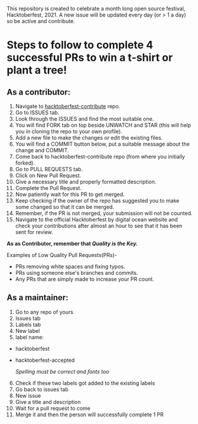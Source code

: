 This repository is created to celebrate a month long open source festival, Hacktoberfest, 2021.
A new issue will be updated every day (or > 1 a day) so be active and contribute.


# Steps to follow to complete 4 successful PRs to win a t-shirt or plant a tree!

## As a contributor:

1) Navigate to [hacktoberfest-contribute](https://github.com/printf-twinkle/hacktoberfest-contribute) repo.
2) Go to ISSUES tab.
3) Look through the ISSUES and find the most suitable one.
4) You will find FORK tab on top beside UNWATCH and STAR (this will help you in cloning the repo to your own profile).
5) Add a new file to make the changes or edit the existing files.
6) You will find a COMMIT button below, put a suitable message about the change and COMMIT.
7) Come back to hacktoberfest-contribute repo (from where you initially forked).
8) Go to PULL REQUESTS tab.
9) Click on New Pull Request.
10) Give a necessary title and properly formatted description.
11) Complete the Pull Request.
12) Now patiently wait for this PR to get merged.
13) Keep checking if the owner of the repo has suggested you to make some changed so that it can be merged.
14) Remember, if the PR is not merged, your submission will not be counted.
15) Navigate to the official Hacktoberfest by digital ocean website and check your contributions after almost an hour to see that it has been sent for review.


**As as Contributor, remember that *Quality is the Key.*** 

  Examples of Low Quality Pull Requests(PRs)-
   * PRs removing white spaces and fixing typos.
   * PRs using someone else's branches and commits.
   * Any PRs that are simply made to increase your PR count.

## As a maintainer:

1) Go to any repo of yours
2) Issues tab
3) Labels tab
4) New label
5) label name:

 - hacktoberfest
 - hacktoberfest-accepted
   
   *Spelling must be correct and fonts too*

6) Check if these two labels got added to the existing labels
7) Go back to issues tab
8) New issue
9) Give a title and description
10) Wait for a pull request to come
11) Merge it and then the person will successfully complete 1 PR
